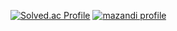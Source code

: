 [![Solved.ac Profile](http://mazassumnida.wtf/api/generate_badge?boj=hskyle0215)](https://solved.ac/hskyle0215)
[![mazandi profile](http://mazandi.herokuapp.com/api?handle=hskyle0215&theme=warm)](https://solved.ac/hskyle0215)
